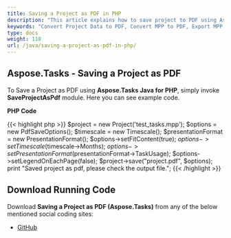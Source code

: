 ```yaml
---
title: Saving a Project as PDF in PHP
description: "This article explains how to save project to PDF using Aspose.Tasks Java for PHP."
keywords: "Convert Project Data to PDF, Convert MPP to PDF, Export MPP Project to PDF, MPP to PDF, save project data to PDF, Aspose.Tasks Java for PHP, PHP"
type: docs
weight: 110
url: /java/saving-a-project-as-pdf-in-php/
---
```


## **Aspose.Tasks - Saving a Project as PDF**
To Save a Project as PDF using **Aspose.Tasks Java for PHP**, simply invoke **SaveProjectAsPdf** module. Here you can see example code.

**PHP Code**

{{< highlight php >}}
$project = new Project('test_tasks.mpp');
$options = new PdfSaveOptions();
$timescale = new Timescale();
$presentationFormat = new PresentationFormat();
$options->setFitContent(true);
$options->setTimescale($timescale->Months);
$options->setPresentationFormat($presentationFormat->TaskUsage);
$options->setLegendOnEachPage(false);
$project->save("project.pdf", $options);
print "Saved project as pdf, please check the output file.";
{{< /highlight >}}

## **Download Running Code**
Download **Saving a Project as PDF (Aspose.Tasks)** from any of the below mentioned social coding sites:

- [GitHub](https://github.com/aspose-tasks/Aspose.Tasks-for-Java/blob/master/Plugins/Aspose_Tasks_Java_for_PHP/src/aspose/tasks/WorkingWithProjects/SaveProjectAsPdf.php)
